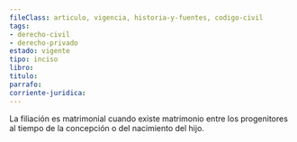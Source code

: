 ```yaml
---
fileClass: articulo, vigencia, historia-y-fuentes, codigo-civil
tags:
- derecho-civil
- derecho-privado
estado: vigente
tipo: inciso
libro:
titulo:
parrafo:
corriente-juridica:
---
```

La filiación es matrimonial cuando existe matrimonio entre los progenitores al tiempo de la concepción o del nacimiento del hijo.